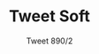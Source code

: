 ---
designer: Marc Sadler
description: "Tweet%20is%20a%20collection%20of%20seats%20that%20combines%20the%20rational%20and%20clean%20design%20of%20the%20body%20with%20a%20wide%20choice%20of%20frames%20and%20finishes%2C%20to%20ensure%20maximum%20adaptability%20in%20contract%20and%20domestic%20environments.%20Stackable%20chair%20with%20double%20injection%20molded%20polypropylene%20shell%20and%20%D814%20mm%20steel%20tube%20frame."
image_primary: img/Tweet-8902_01_zoom.jpg
image_secondary: img/Tweet-8902_02_zoom.jpg
manufacturer: Pedrali
href: https://www.pedrali.it/en/products/catalog/Chair-TWEET-890-2/
subtitle: Tweet 890/2
title: Tweet Soft
image_thumb: img/Tweet_8902_cover.jpg
tags: 
  - pedrali
  - chairs
category: chairs
slug: /manufacturers/pedrali/chairs/marc-sadler-tweet-soft
---